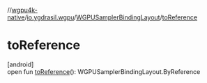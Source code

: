 //[wgpu4k-native](../../../index.md)/[io.ygdrasil.wgpu](../index.md)/[WGPUSamplerBindingLayout](index.md)/[toReference](to-reference.md)

# toReference

[android]\
open fun [toReference](to-reference.md)(): WGPUSamplerBindingLayout.ByReference
